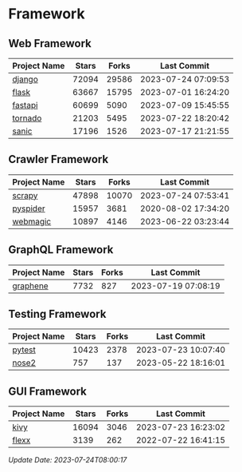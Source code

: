 # Framework

## Web Framework
| Project Name | Stars | Forks | Last Commit |
| ------------ | ----- | ----- | ----------- |
| [django](https://github.com/django/django) | 72094 | 29586 | 2023-07-24 07:09:53 |
| [flask](https://github.com/pallets/flask) | 63667 | 15795 | 2023-07-01 16:24:20 |
| [fastapi](https://github.com/tiangolo/fastapi) | 60699 | 5090 | 2023-07-09 15:45:55 |
| [tornado](https://github.com/tornadoweb/tornado) | 21203 | 5495 | 2023-07-22 18:20:42 |
| [sanic](https://github.com/sanic-org/sanic) | 17196 | 1526 | 2023-07-17 21:21:55 |

## Crawler Framework
| Project Name | Stars | Forks | Last Commit |
| ------------ | ----- | ----- | ----------- |
| [scrapy](https://github.com/scrapy/scrapy) | 47898 | 10070 | 2023-07-24 07:53:41 |
| [pyspider](https://github.com/binux/pyspider) | 15957 | 3681 | 2020-08-02 17:34:20 |
| [webmagic](https://github.com/code4craft/webmagic) | 10897 | 4146 | 2023-06-22 03:23:44 |

## GraphQL Framework
| Project Name | Stars | Forks | Last Commit |
| ------------ | ----- | ----- | ----------- |
| [graphene](https://github.com/graphql-python/graphene) | 7732 | 827 | 2023-07-19 07:08:19 |

## Testing Framework
| Project Name | Stars | Forks | Last Commit |
| ------------ | ----- | ----- | ----------- |
| [pytest](https://github.com/pytest-dev/pytest) | 10423 | 2378 | 2023-07-23 10:07:40 |
| [nose2](https://github.com/nose-devs/nose2) | 757 | 137 | 2023-05-22 18:16:01 |

## GUI Framework
| Project Name | Stars | Forks | Last Commit |
| ------------ | ----- | ----- | ----------- |
| [kivy](https://github.com/kivy/kivy) | 16094 | 3046 | 2023-07-23 16:23:02 |
| [flexx](https://github.com/flexxui/flexx) | 3139 | 262 | 2022-07-22 16:41:15 |

*Update Date: 2023-07-24T08:00:17*